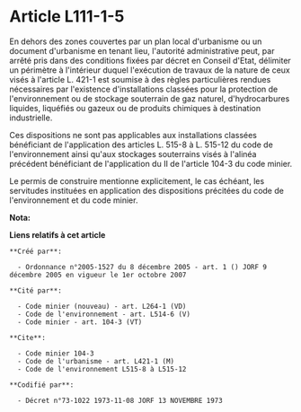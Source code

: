 # Article L111-1-5

En dehors des zones couvertes par un plan local d'urbanisme ou un document d'urbanisme en tenant lieu, l'autorité
administrative peut, par arrêté pris dans des conditions fixées par décret en Conseil d'Etat, délimiter un périmètre à
l'intérieur duquel l'exécution de travaux de la nature de ceux visés à l'article L. 421-1 est soumise à des règles
particulières rendues nécessaires par l'existence d'installations classées pour la protection de l'environnement ou de
stockage souterrain de gaz naturel, d'hydrocarbures liquides, liquéfiés ou gazeux ou de produits chimiques à destination
industrielle.

Ces dispositions ne sont pas applicables aux installations classées bénéficiant de l'application des articles L. 515-8 à L.
515-12 du code de l'environnement ainsi qu'aux stockages souterrains visés à l'alinéa précédent bénéficiant de l'application
du II de l'article 104-3 du code minier.

Le permis de construire mentionne explicitement, le cas échéant, les servitudes instituées en application des dispositions
précitées du code de l'environnement et du code minier.

**Nota:**



**Liens relatifs à cet article**

	**Créé par**:

	  - Ordonnance n°2005-1527 du 8 décembre 2005 - art. 1 () JORF 9 décembre 2005 en vigueur le 1er octobre 2007

	**Cité par**:

	  - Code minier (nouveau) - art. L264-1 (VD)
	  - Code de l'environnement - art. L514-6 (V)
	  - Code minier - art. 104-3 (VT)

	**Cite**:

	  - Code minier 104-3
	  - Code de l'urbanisme - art. L421-1 (M)
	  - Code de l'environnement L515-8 à L515-12

	**Codifié par**:

	  - Décret n°73-1022 1973-11-08 JORF 13 NOVEMBRE 1973
